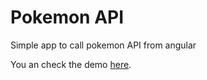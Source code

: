 # Pokemon API 

Simple app to call pokemon API from angular

You an check the demo [here](https://matazghamdi.github.io/pokemon-api/pokemon/).


